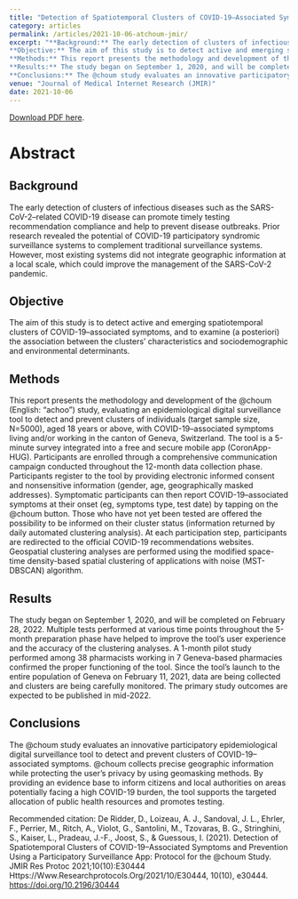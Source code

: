 ```yaml
---
title: "Detection of Spatiotemporal Clusters of COVID-19–Associated Symptoms and Prevention Using a Participatory Surveillance App: Protocol for the @choum Study"
category: articles
permalink: /articles/2021-10-06-atchoum-jmir/
excerpt: "**Background:** The early detection of clusters of infectious diseases such as the SARS-CoV-2–related COVID-19 disease can promote timely testing recommendation compliance and help to prevent disease outbreaks. Prior research revealed the potential of COVID-19 participatory syndromic surveillance systems to complement traditional surveillance systems. However, most existing systems did not integrate geographic information at a local scale, which could improve the management of the SARS-CoV-2 pandemic.<br />
**Objective:** The aim of this study is to detect active and emerging spatiotemporal clusters of COVID-19–associated symptoms, and to examine (a posteriori) the association between the clusters’ characteristics and sociodemographic and environmental determinants.<br />
**Methods:** This report presents the methodology and development of the @choum (English: “achoo”) study, evaluating an epidemiological digital surveillance tool to detect and prevent clusters of individuals (target sample size, N=5000), aged 18 years or above, with COVID-19–associated symptoms living and/or working in the canton of Geneva, Switzerland. The tool is a 5-minute survey integrated into a free and secure mobile app (CoronApp-HUG). Participants are enrolled through a comprehensive communication campaign conducted throughout the 12-month data collection phase. Participants register to the tool by providing electronic informed consent and nonsensitive information (gender, age, geographically masked addresses). Symptomatic participants can then report COVID-19–associated symptoms at their onset (eg, symptoms type, test date) by tapping on the @choum button. Those who have not yet been tested are offered the possibility to be informed on their cluster status (information returned by daily automated clustering analysis). At each participation step, participants are redirected to the official COVID-19 recommendations websites. Geospatial clustering analyses are performed using the modified space-time density-based spatial clustering of applications with noise (MST-DBSCAN) algorithm.<br />
**Results:** The study began on September 1, 2020, and will be completed on February 28, 2022. Multiple tests performed at various time points throughout the 5-month preparation phase have helped to improve the tool’s user experience and the accuracy of the clustering analyses. A 1-month pilot study performed among 38 pharmacists working in 7 Geneva-based pharmacies confirmed the proper functioning of the tool. Since the tool’s launch to the entire population of Geneva on February 11, 2021, data are being collected and clusters are being carefully monitored. The primary study outcomes are expected to be published in mid-2022.<br />
**Conclusions:** The @choum study evaluates an innovative participatory epidemiological digital surveillance tool to detect and prevent clusters of COVID-19–associated symptoms. @choum collects precise geographic information while protecting the user’s privacy by using geomasking methods. By providing an evidence base to inform citizens and local authorities on areas potentially facing a high COVID-19 burden, the tool supports the targeted allocation of public health resources and promotes testing."
venue: "Journal of Medical Internet Research (JMIR)"
date: 2021-10-06
---
```


<a href="https://www.researchprotocols.org/2021/10/e30444/PDF">Download PDF here</a>.

# Abstract
## Background
The early detection of clusters of infectious diseases such as the SARS-CoV-2–related COVID-19 disease can promote timely testing recommendation compliance and help to prevent disease outbreaks. Prior research revealed the potential of COVID-19 participatory syndromic surveillance systems to complement traditional surveillance systems. However, most existing systems did not integrate geographic information at a local scale, which could improve the management of the SARS-CoV-2 pandemic.

## Objective
The aim of this study is to detect active and emerging spatiotemporal clusters of COVID-19–associated symptoms, and to examine (a posteriori) the association between the clusters’ characteristics and sociodemographic and environmental determinants.

## Methods
This report presents the methodology and development of the @choum (English: “achoo”) study, evaluating an epidemiological digital surveillance tool to detect and prevent clusters of individuals (target sample size, N=5000), aged 18 years or above, with COVID-19–associated symptoms living and/or working in the canton of Geneva, Switzerland. The tool is a 5-minute survey integrated into a free and secure mobile app (CoronApp-HUG). Participants are enrolled through a comprehensive communication campaign conducted throughout the 12-month data collection phase. Participants register to the tool by providing electronic informed consent and nonsensitive information (gender, age, geographically masked addresses). Symptomatic participants can then report COVID-19–associated symptoms at their onset (eg, symptoms type, test date) by tapping on the @choum button. Those who have not yet been tested are offered the possibility to be informed on their cluster status (information returned by daily automated clustering analysis). At each participation step, participants are redirected to the official COVID-19 recommendations websites. Geospatial clustering analyses are performed using the modified space-time density-based spatial clustering of applications with noise (MST-DBSCAN) algorithm.

## Results
The study began on September 1, 2020, and will be completed on February 28, 2022. Multiple tests performed at various time points throughout the 5-month preparation phase have helped to improve the tool’s user experience and the accuracy of the clustering analyses. A 1-month pilot study performed among 38 pharmacists working in 7 Geneva-based pharmacies confirmed the proper functioning of the tool. Since the tool’s launch to the entire population of Geneva on February 11, 2021, data are being collected and clusters are being carefully monitored. The primary study outcomes are expected to be published in mid-2022.

## Conclusions
The @choum study evaluates an innovative participatory epidemiological digital surveillance tool to detect and prevent clusters of COVID-19–associated symptoms. @choum collects precise geographic information while protecting the user’s privacy by using geomasking methods. By providing an evidence base to inform citizens and local authorities on areas potentially facing a high COVID-19 burden, the tool supports the targeted allocation of public health resources and promotes testing.

Recommended citation: De Ridder, D., Loizeau, A. J., Sandoval, J. L., Ehrler, F., Perrier, M., Ritch, A., Violot, G., Santolini, M., Tzovaras, B. G., Stringhini, S., Kaiser, L., Pradeau, J.-F., Joost, S., & Guessous, I. (2021). Detection of Spatiotemporal Clusters of COVID-19–Associated Symptoms and Prevention Using a Participatory Surveillance App: Protocol for the @choum Study. JMIR Res Protoc 2021;10(10):E30444 Https://Www.Researchprotocols.Org/2021/10/E30444, 10(10), e30444. https://doi.org/10.2196/30444
